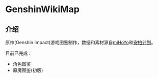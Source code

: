 # GenshinWikiMap
## 介绍
原神(Genshin Impact)游戏图鉴制作，数据和素材源自[miHoYo](https://www.mihoyo.com/)和[安柏计划](https://ambr.top/chs)。

目前已完成：
- 角色图鉴
- 原魔图鉴(初版)